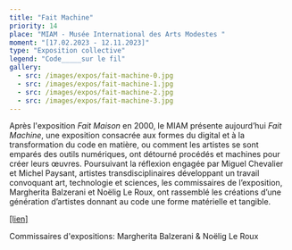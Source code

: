 ```yaml
---
title: "Fait Machine"
priority: 14
place: "MIAM - Musée International des Arts Modestes "
moment: "[17.02.2023 - 12.11.2023]"
type: "Exposition collective"
legend: "Code_____sur le fil"
gallery:
  - src: /images/expos/fait-machine-0.jpg
  - src: /images/expos/fait-machine-1.jpg
  - src: /images/expos/fait-machine-2.jpg
  - src: /images/expos/fait-machine-3.jpg
---
```


Après l'exposition _Fait Maison_ en 2000, le MIAM présente aujourd’hui _Fait Machine_, une exposition consacrée aux formes du digital et à la transformation du code en matière, ou comment les artistes se sont emparés des outils numériques, ont détourné procédés et machines pour créer leurs œuvres. Poursuivant la réflexion engagée par Miguel Chevalier et Michel Paysant, artistes transdisciplinaires développant un travail convoquant art, technologie et sciences, les commissaires de l’exposition, Margherita Balzerani et Noëlig Le Roux, ont rassemblé les créations d’une génération d’artistes donnant au code une forme matérielle et tangible.

[[lien]](https://miam.org/exposition-fait-machine/)

Commissaires d'expositions: Margherita Balzerani & Noëlig Le Roux
